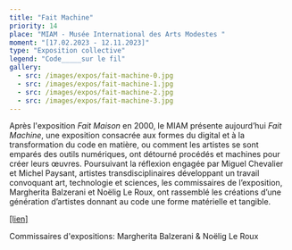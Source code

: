 ```yaml
---
title: "Fait Machine"
priority: 14
place: "MIAM - Musée International des Arts Modestes "
moment: "[17.02.2023 - 12.11.2023]"
type: "Exposition collective"
legend: "Code_____sur le fil"
gallery:
  - src: /images/expos/fait-machine-0.jpg
  - src: /images/expos/fait-machine-1.jpg
  - src: /images/expos/fait-machine-2.jpg
  - src: /images/expos/fait-machine-3.jpg
---
```


Après l'exposition _Fait Maison_ en 2000, le MIAM présente aujourd’hui _Fait Machine_, une exposition consacrée aux formes du digital et à la transformation du code en matière, ou comment les artistes se sont emparés des outils numériques, ont détourné procédés et machines pour créer leurs œuvres. Poursuivant la réflexion engagée par Miguel Chevalier et Michel Paysant, artistes transdisciplinaires développant un travail convoquant art, technologie et sciences, les commissaires de l’exposition, Margherita Balzerani et Noëlig Le Roux, ont rassemblé les créations d’une génération d’artistes donnant au code une forme matérielle et tangible.

[[lien]](https://miam.org/exposition-fait-machine/)

Commissaires d'expositions: Margherita Balzerani & Noëlig Le Roux
